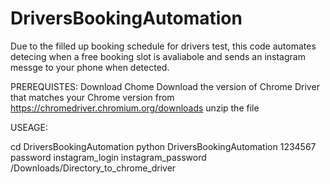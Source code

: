 # DriversBookingAutomation
Due to the filled up booking schedule for drivers test, this code automates detecing when a free booking slot is avaliabole and sends an instagram messge to your phone when detected. 

PREREQUISTES:
Download Chome
Download the version of Chrome Driver that matches your Chrome version from https://chromedriver.chromium.org/downloads
unzip the file


USEAGE:

cd DriversBookingAutomation
python DriversBookingAutomation 1234567 password instagram_login instagram_password  /Downloads/Directory_to_chrome_driver


